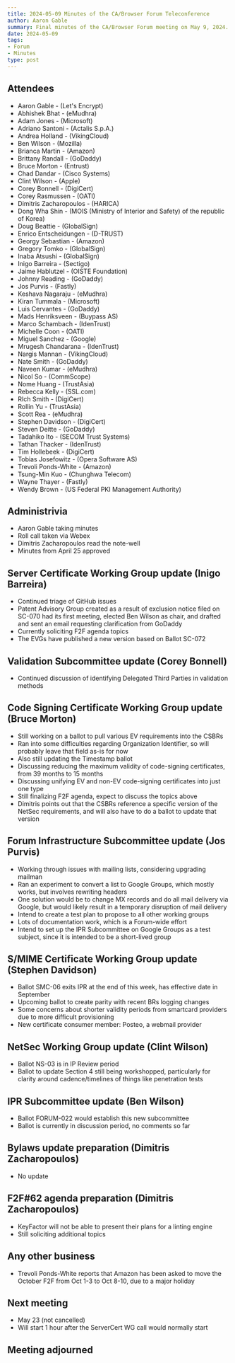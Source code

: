 ```yaml
---
title: 2024-05-09 Minutes of the CA/Browser Forum Teleconference
author: Aaron Gable
summary: Final minutes of the CA/Browser Forum meeting on May 9, 2024.
date: 2024-05-09
tags:
- Forum
- Minutes
type: post
---
```


## Attendees

- Aaron Gable - (Let's Encrypt)
- Abhishek Bhat - (eMudhra)
- Adam Jones - (Microsoft)
- Adriano Santoni - (Actalis S.p.A.)
- Andrea Holland - (VikingCloud)
- Ben Wilson - (Mozilla)
- Brianca Martin - (Amazon)
- Brittany Randall - (GoDaddy)
- Bruce Morton - (Entrust)
- Chad Dandar - (Cisco Systems)
- Clint Wilson - (Apple)
- Corey Bonnell - (DigiCert)
- Corey Rasmussen - (OATI)
- Dimitris Zacharopoulos - (HARICA)
- Dong Wha Shin - (MOIS (Ministry of Interior and Safety) of the republic of Korea)
- Doug Beattie - (GlobalSign)
- Enrico Entscheidungen - (D-TRUST)
- Georgy Sebastian - (Amazon)
- Gregory Tomko - (GlobalSign)
- Inaba Atsushi - (GlobalSign)
- Inigo Barreira - (Sectigo)
- Jaime Hablutzel - (OISTE Foundation)
- Johnny Reading - (GoDaddy)
- Jos Purvis - (Fastly)
- Keshava Nagaraju - (eMudhra)
- Kiran Tummala - (Microsoft)
- Luis Cervantes - (GoDaddy)
- Mads Henriksveen - (Buypass AS)
- Marco Schambach - (IdenTrust)
- Michelle Coon - (OATI)
- Miguel Sanchez - (Google)
- Mrugesh Chandarana - (IdenTrust)
- Nargis Mannan - (VikingCloud)
- Nate Smith - (GoDaddy)
- Naveen Kumar - (eMudhra)
- Nicol So - (CommScope)
- Nome Huang - (TrustAsia)
- Rebecca Kelly - (SSL.com)
- RIch Smith - (DigiCert)
- Rollin Yu - (TrustAsia)
- Scott Rea - (eMudhra)
- Stephen Davidson - (DigiCert)
- Steven Deitte - (GoDaddy)
- Tadahiko Ito - (SECOM Trust Systems)
- Tathan Thacker - (IdenTrust)
- Tim Hollebeek - (DigiCert)
- Tobias Josefowitz - (Opera Software AS)
- Trevoli Ponds-White - (Amazon)
- Tsung-Min Kuo - (Chunghwa Telecom)
- Wayne Thayer - (Fastly)
- Wendy Brown - (US Federal PKI Management Authority)

## Administrivia

- Aaron Gable taking minutes
- Roll call taken via Webex
- Dimitris Zacharopoulos read the note-well
- Minutes from April 25 approved

## Server Certificate Working Group update (Inigo Barreira)

- Continued triage of GitHub issues
- Patent Advisory Group created as a result of exclusion notice filed on SC-070 had its first meeting, elected Ben Wilson as chair, and drafted and sent an email requesting clarification from GoDaddy
- Currently soliciting F2F agenda topics
- The EVGs have published a new version based on Ballot SC-072

## Validation Subcommittee update (Corey Bonnell)

- Continued discussion of identifying Delegated Third Parties in validation methods

## Code Signing Certificate Working Group update (Bruce Morton)

- Still working on a ballot to pull various EV requirements into the CSBRs
- Ran into some difficulties regarding Organization Identifier, so will probably leave that field as-is for now
- Also still updating the Timestamp ballot
- Discussing reducing the maximum validity of code-signing certificates, from 39 months to 15 months
- Discussing unifying EV and non-EV code-signing certificates into just one type
- Still finalizing F2F agenda, expect to discuss the topics above
- Dimitris points out that the CSBRs reference a specific version of the NetSec requirements, and will also have to do a ballot to update that version

## Forum Infrastructure Subcommittee update (Jos Purvis)

- Working through issues with mailing lists, considering upgrading mailman
- Ran an experiment to convert a list to Google Groups, which mostly works, but involves rewriting headers
- One solution would be to change MX records and do all mail delivery via Google, but would likely result in a temporary disruption of mail delivery
- Intend to create a test plan to propose to all other working groups
- Lots of documentation work, which is a Forum-wide effort
- Intend to set up the IPR Subcommittee on Google Groups as a test subject, since it is intended to be a short-lived group

## S/MIME Certificate Working Group update (Stephen Davidson)

- Ballot SMC-06 exits IPR at the end of this week, has effective date in September
- Upcoming ballot to create parity with recent BRs logging changes
- Some concerns about shorter validity periods from smartcard providers due to more difficult provisioning
- New certificate consumer member: Posteo, a webmail provider

## NetSec Working Group update (Clint Wilson)

- Ballot NS-03 is in IP Review period
- Ballot to update Section 4 still being workshopped, particularly for clarity around cadence/timelines of things like penetration tests

## IPR Subcommittee update (Ben Wilson)

- Ballot FORUM-022 would establish this new subcommittee
- Ballot is currently in discussion period, no comments so far

## Bylaws update preparation (Dimitris Zacharopoulos)

- No update

## F2F#62 agenda preparation (Dimitris Zacharopoulos)

- KeyFactor will not be able to present their plans for a linting engine
- Still soliciting additional topics

## Any other business

- Trevoli Ponds-White reports that Amazon has been asked to move the October F2F from Oct 1-3 to Oct 8-10, due to a major holiday

## Next meeting

- May 23 (not cancelled)
- Will start 1 hour after the ServerCert WG call would normally start

## Meeting adjourned
